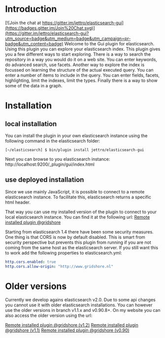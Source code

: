 # Introduction

[![Join the chat at https://gitter.im/jettro/elasticsearch-gui](https://badges.gitter.im/Join%20Chat.svg)](https://gitter.im/jettro/elasticsearch-gui?utm_source=badge&utm_medium=badge&utm_campaign=pr-badge&utm_content=badge)
Welcome to the Gui plugin for elasticsearch. Using this plugin you can explore your elasticsearch index. This plugin gives you a few different ways to start exploring. There is a way to search the repository in a way you would do it on a web site. You can enter keywords, do advanced search, use facets. Another way to explore the index is focussed on learning the structure of the actual executed query. You can enter a number of items to include in the query. You can enter fields, facets, highlighting, limit the indexes, limit the types. Finally there is a way to show some of the data in a graph.

# Installation
## local installation
You can install the plugin in your own elasticsearch instance using the following command in the elasticsearch folder:
```
[~/elasticsearch] $ bin/plugin install jettro/elasticsearch-gui 
```
Next you can browse to you elasticsearch instance: http://localhost:9200/_plugin/gui/index.html
## use deployed installation
Since we use mainly JavaScript, it is possible to connect to a remote elasticsearch instance. To facilitate this, elasticsearch returns a specific html header.

That way you can use my installed version of the plugin to connect to your local elasticsearch instance. You can find it at the following url:
[Remote installed plugin @gridshore](http://www.gridshore.nl/esgui)

Starting from elasticsearch 1.4 there have been some security measures. One thing is that CORS is now by default disabled. This is smart from security perspective but prevents this plugin from running if you are not coming from the same host as the elasticsearch server. If you still want this to work add the following properties to elasticsearch.yml: 
```yml
http.cors.enabled: true
http.cors.allow-origin: "http://www.gridshore.nl"
```

# Older versions
Currently we develop agains elasticsearch v2.0. Due to some api changes you cannot use it with older elasticsearch installations. You can however use the older versions in branch v1.1.x and v0.90.8+. On my website you can also access the older version using the url:

[Remote installed plugin @gridshore (v1.2)](http://www.gridshore.nl/esgui_1_2)
[Remote installed plugin @gridshore (v1.1)](http://www.gridshore.nl/esgui_1_1)
[Remote installed plugin @gridshore (v0.90)](http://www.gridshore.nl/esgui_0_90)
